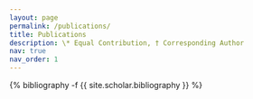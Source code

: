 ```yaml
---
layout: page
permalink: /publications/
title: Publications
description: \* Equal Contribution, † Corresponding Author
nav: true
nav_order: 1
---
```

<!-- _pages/publications.md -->
<div class="publications">

{% bibliography -f {{ site.scholar.bibliography }} %}

</div>
